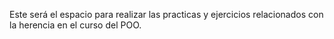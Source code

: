 Este será el espacio para realizar las practicas y ejercicios 
relacionados con la herencia en el curso del POO.
